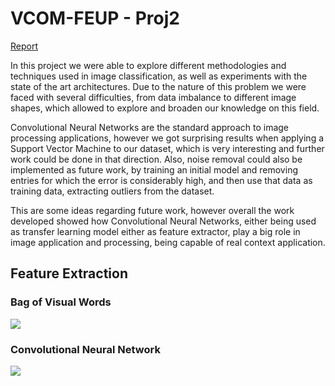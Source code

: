 # VCOM-FEUP - Proj2

[Report](https://github.com/JoaoAbelha/VCOM-3D-Data-Acquisition/blob/main/Proj2/report.pdf)

In this project we were able to explore different methodologies and techniques used in image classification, as well as experiments with the state of the art architectures. Due to the nature of this problem we were faced with several difficulties, from data imbalance to different image shapes, which allowed to explore and broaden our knowledge on this field. 

Convolutional Neural Networks are the standard approach to image processing applications, however we got surprising results when applying a Support Vector Machine to our dataset, which is very interesting and further work could be done in that direction. Also, noise removal could also be implemented as future work, by training an initial model and removing entries for which the error is considerably high, and then use that data as training data, extracting outliers from the dataset. 

This are some ideas regarding future work, however overall the work developed showed how Convolutional Neural Networks, either being used as transfer learning model either as feature extractor, play a big role in image application and processing, being capable of real context application.

## Feature Extraction

### Bag of Visual Words
![](https://i.imgur.com/tmWdn22.png)


### Convolutional Neural Network

![](https://i.imgur.com/iBFGXJD.png)


